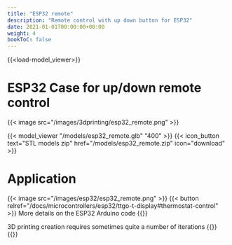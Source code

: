 ```yaml
---
title: "ESP32 remote"
description: "Remote control with up down button for ESP32"
date: 2021-01-01T00:00:00+00:00
weight: 4
bookToC: false
---
```

{{<load-model_viewer>}}

# ESP32 Case for up/down remote control

{{< image src="/images/3dprinting/esp32_remote.png" >}}

{{< model_viewer "/models/esp32_remote.glb" "400" >}}
{{< icon_button text="STL models zip" href="/models/esp32_remote.zip" icon="download" >}}

# Application

{{< image src="/images/esp32/esp32_remote.png" >}}
{{< button relref="/docs/microcontrollers/esp32/ttgo-t-display#thermostat-control" >}} More details on the ESP32 Arduino code {{</button>}}

3D printing creation requires sometimes quite a number of iterations
{{<load-photoswipe >}}
{{<gfigure src="/images/3dprinting/esp32_remote_iterations.jpg" >}}

